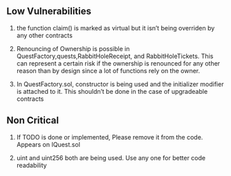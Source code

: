 ## Low Vulnerabilities

1. the function claim() is marked as virtual but it isn’t being overriden by any other contracts

2. Renouncing of Ownership is possible in QuestFactory,quests,RabbitHoleReceipt, and RabbitHoleTickets. This can represent a certain risk if the ownership is renounced for any other reason than by design since a lot of functions rely on the owner.

3. In QuestFactory.sol, constructor is being used and the initializer modifier is attached to it. This shouldn’t be done in the case of upgradeable contracts

## Non Critical

1. If TODO is done or implemented, Please remove it from the code. Appears on IQuest.sol

2. uint and uint256 both are being used. Use any one for better code readability


